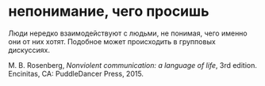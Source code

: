 # непонимание, чего просишь
Люди нередко взаимодействуют с людьми, не понимая, чего именно они от них хотят. Подобное может происходить в групповых дискуссиях.

M. B. Rosenberg, _Nonviolent communication: a language of life_, 3rd edition. Encinitas, CA: PuddleDancer Press, 2015.